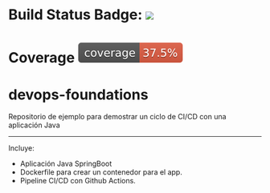 # Build Status Badge: ![](https://github.com/gdelgadoh/devops-foundations/workflows/Java%20CI\/CD/badge.svg)
# Coverage [![](.github/badges/jacoco.svg)](https://github.com/gdelgadoh/devops-foundations/actions/workflows/pipeline.yml)


# devops-foundations
Repositorio de ejemplo para demostrar un ciclo de CI/CD con una aplicación Java

---
Incluye:
- Aplicación Java SpringBoot
- Dockerfile para crear un contenedor para el app.
- Pipeline CI/CD con Github Actions.

